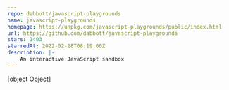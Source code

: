 ```yaml
---
repo: dabbott/javascript-playgrounds
name: javascript-playgrounds
homepage: https://unpkg.com/javascript-playgrounds/public/index.html
url: https://github.com/dabbott/javascript-playgrounds
stars: 1403
starredAt: 2022-02-18T08:19:00Z
description: |-
    An interactive JavaScript sandbox
---
```


[object Object]
